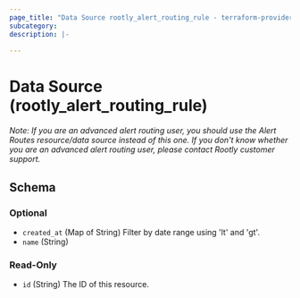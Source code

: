 ```yaml
---
page_title: "Data Source rootly_alert_routing_rule - terraform-provider-rootly"
subcategory:
description: |-
    
---
```


# Data Source (rootly_alert_routing_rule)



*Note: If you are an advanced alert routing user, you should use the Alert Routes resource/data source instead of this one. If you don't know whether you are an advanced alert routing user, please contact Rootly customer support.*



<!-- schema generated by tfplugindocs -->
## Schema

### Optional

- `created_at` (Map of String) Filter by date range using 'lt' and 'gt'.
- `name` (String)

### Read-Only

- `id` (String) The ID of this resource.
